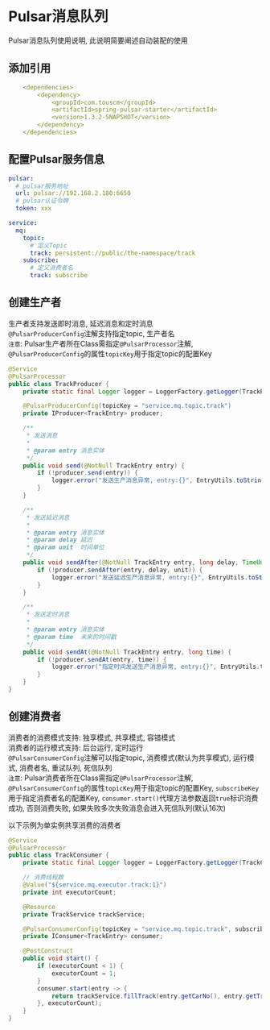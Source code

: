 # Pulsar消息队列

Pulsar消息队列使用说明, 此说明简要阐述自动装配的使用

## 添加引用
```yaml
    <dependencies>
        <dependency>
            <groupId>com.touscm</groupId>
            <artifactId>spring-pulsar-starter</artifactId>
            <version>1.3.2-SNAPSHOT</version>
        </dependency>
    </dependencies>
```

## 配置Pulsar服务信息
```yaml
pulsar:
  # pulsar服务地址
  url: pulsar://192.168.2.180:6650
  # pulsar认证令牌
  token: xxx

service:
  mq:
    topic:
      # 定义Topic
      track: persistent://public/the-namespace/track
    subscribe:
      # 定义消费者名
      track: subscribe
```

## 创建生产者

生产者支持发送即时消息, 延迟消息和定时消息<br>
`@PulsarProducerConfig`注解支持指定topic, 生产者名<br>
`注意`: Pulsar生产者所在Class需指定`@PulsarProcessor`注解, `@PulsarProducerConfig`的属性`topicKey`用于指定topic的配置Key

```java
@Service
@PulsarProcessor
public class TrackProducer {
    private static final Logger logger = LoggerFactory.getLogger(TrackProducer.class);

    @PulsarProducerConfig(topicKey = "service.mq.topic.track")
    private IProducer<TrackEntry> producer;

    /**
     * 发送消息
     *
     * @param entry 消息实体
     */
    public void send(@NotNull TrackEntry entry) {
        if (!producer.send(entry)) {
            logger.error("发送生产消息异常, entry:{}", EntryUtils.toString(entry));
        }
    }

    /**
     * 发送延迟消息
     *
     * @param entry 消息实体
     * @param delay 延迟
     * @param unit  时间单位
     */
    public void sendAfter(@NotNull TrackEntry entry, long delay, TimeUnit unit) {
        if (!producer.sendAfter(entry, delay, unit)) {
            logger.error("发送延迟生产消息异常, entry:{}", EntryUtils.toString(entry));
        }
    }

    /**
     * 发送定时消息
     *
     * @param entry 消息实体
     * @param time  未来的时间戳
     */
    public void sendAt(@NotNull TrackEntry entry, long time) {
        if (!producer.sendAt(entry, time)) {
            logger.error("指定时间发送生产消息异常, entry:{}", EntryUtils.toString(entry));
        }
    }
}
```

## 创建消费者

消费者的消费模式支持: 独享模式, 共享模式, 容错模式<br>
消费者的运行模式支持: 后台运行, 定时运行<br>
`@PulsarConsumerConfig`注解可以指定topic, 消费模式(默认为共享模式), 运行模式, 消费者名, 重试队列, 死信队列<br>
`注意`: Pulsar消费者所在Class需指定`@PulsarProcessor`注解, `@PulsarConsumerConfig`的属性`topicKey`用于指定topic的配置Key, `subscribeKey`用于指定消费者名的配置Key, `consumer.start()`代理方法参数返回`true`标识消费成功, 否则消费失败, 如果失败多次失败消息会进入死信队列(默认16次)

以下示例为单实例共享消费的消费者<br>
```java
@Service
@PulsarProcessor
public class TrackConsumer {
    private static final Logger logger = LoggerFactory.getLogger(TrackConsumer.class);

    // 消费线程数
    @Value("${service.mq.executor.track:1}")
    private int executorCount;

    @Resource
    private TrackService trackService;

    @PulsarConsumerConfig(topicKey = "service.mq.topic.track", subscribeKey = "service.mq.subscribe.track")
    private IConsumer<TrackEntry> consumer;

    @PostConstruct
    public void start() {
        if (executorCount < 1) {
            executorCount = 1;
        }
        consumer.start(entry -> {
            return trackService.fillTrack(entry.getCarNo(), entry.getTrackEnd(), DateUtils.dayEnding(entry.getTrackEnd()), entry.getDataProvider()).isSuccess();
        }, executorCount);
    }
}
```
